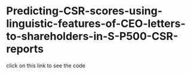 # Predicting-CSR-scores-using-linguistic-features-of-CEO-letters-to-shareholders-in-S-P500-CSR-reports
click on this link to see the code 
